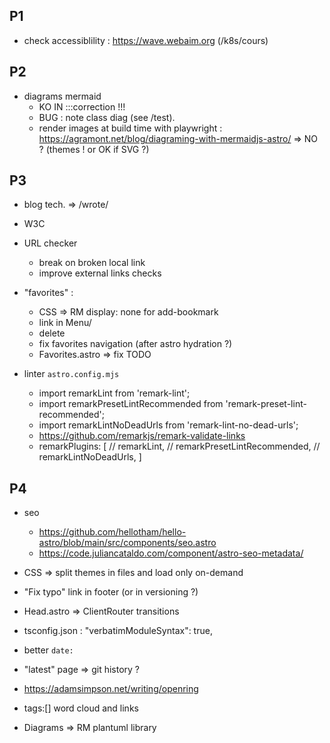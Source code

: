 ## P1

- check accessiblility : https://wave.webaim.org (/k8s/cours)

## P2

- diagrams mermaid
  - KO IN :::correction !!!
  - BUG : note class diag (see /test).
  - render images at build time with playwright : <https://agramont.net/blog/diagraming-with-mermaidjs-astro/> =>  NO ? (themes ! or OK if SVG ?)

## P3

- blog tech. => /wrote/
- W3C
- URL checker
	- break on broken local link
	- improve external links checks

- "favorites" :
	- CSS => RM display: none for add-bookmark
  - link in Menu/
  - delete
  - fix favorites navigation (after astro hydration ?)
  - Favorites.astro => fix TODO

- linter `astro.config.mjs`
  - import remarkLint from 'remark-lint';
  - import remarkPresetLintRecommended from 'remark-preset-lint-recommended';
  - import remarkLintNoDeadUrls from 'remark-lint-no-dead-urls';
  - https://github.com/remarkjs/remark-validate-links
  - remarkPlugins: [ // remarkLint, // remarkPresetLintRecommended, // remarkLintNoDeadUrls, ]

## P4

- seo
  - https://github.com/hellotham/hello-astro/blob/main/src/components/seo.astro
  - https://code.juliancataldo.com/component/astro-seo-metadata/

- CSS => split themes in files and load only on-demand
- "Fix typo" link in footer (or in versioning ?)
- Head.astro => ClientRouter transitions
- tsconfig.json :	"verbatimModuleSyntax": true,
- better `date:`
- "latest" page => git history ?
- <https://adamsimpson.net/writing/openring>
- tags:[] word cloud and links
- Diagrams => RM plantuml library

